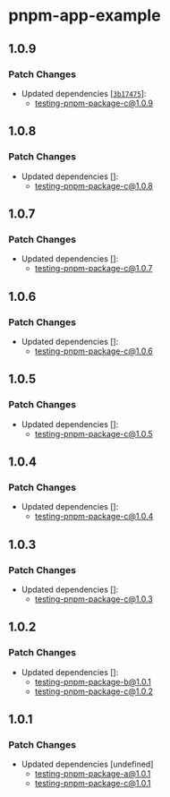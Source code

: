 # pnpm-app-example

## 1.0.9

### Patch Changes

- Updated dependencies [[`3b17475`](https://github.com/DavidWells/pnpm-workspaces-example/commit/3b17475fbdffe0a99a824e2b26cffde1eca5f363)]:
  - testing-pnpm-package-c@1.0.9

## 1.0.8

### Patch Changes

- Updated dependencies []:
  - testing-pnpm-package-c@1.0.8

## 1.0.7

### Patch Changes

- Updated dependencies []:
  - testing-pnpm-package-c@1.0.7

## 1.0.6

### Patch Changes

- Updated dependencies []:
  - testing-pnpm-package-c@1.0.6

## 1.0.5

### Patch Changes

- Updated dependencies []:
  - testing-pnpm-package-c@1.0.5

## 1.0.4

### Patch Changes

- Updated dependencies []:
  - testing-pnpm-package-c@1.0.4

## 1.0.3

### Patch Changes

- Updated dependencies []:
  - testing-pnpm-package-c@1.0.3

## 1.0.2

### Patch Changes

- Updated dependencies []:
  - testing-pnpm-package-b@1.0.1
  - testing-pnpm-package-c@1.0.2

## 1.0.1

### Patch Changes

- Updated dependencies [undefined]
  - testing-pnpm-package-a@1.0.1
  - testing-pnpm-package-c@1.0.1

